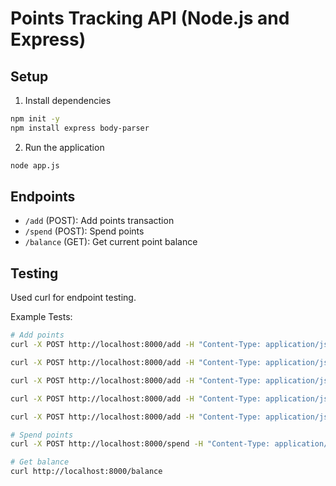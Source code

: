 # Points Tracking API (Node.js and Express)

## Setup

1. Install dependencies
```bash
npm init -y
npm install express body-parser
```

2. Run the application
```bash
node app.js
```

## Endpoints
- `/add` (POST): Add points transaction
- `/spend` (POST): Spend points
- `/balance` (GET): Get current point balance

## Testing
Used curl for endpoint testing.

Example Tests:
```bash
# Add points
curl -X POST http://localhost:8000/add -H "Content-Type: application/json" -d '{"payer": "DANNON", "points": 300, "timestamp": "2022-10-31T10:00:00Z"}'

curl -X POST http://localhost:8000/add -H "Content-Type: application/json" -d '{"payer": "UNILEVER", "points": 200, "timestamp": "2022-10-31T11:00:00Z"}'

curl -X POST http://localhost:8000/add -H "Content-Type: application/json" -d '{"payer": "DANNON", "points": -200, "timestamp": "2022-10-31T15:00:00Z"}'

curl -X POST http://localhost:8000/add -H "Content-Type: application/json" -d '{"payer": "MILLER COORS", "points": 10000, "timestamp": "2022-11-01T14:00:00Z"}'

curl -X POST http://localhost:8000/add -H "Content-Type: application/json" -d '{"payer": "DANNON", "points": 1000, "timestamp": "2022-11-02T14:00:00Z"}'

# Spend points
curl -X POST http://localhost:8000/spend -H "Content-Type: application/json" -d '{"points": 5000}'

# Get balance
curl http://localhost:8000/balance
```
